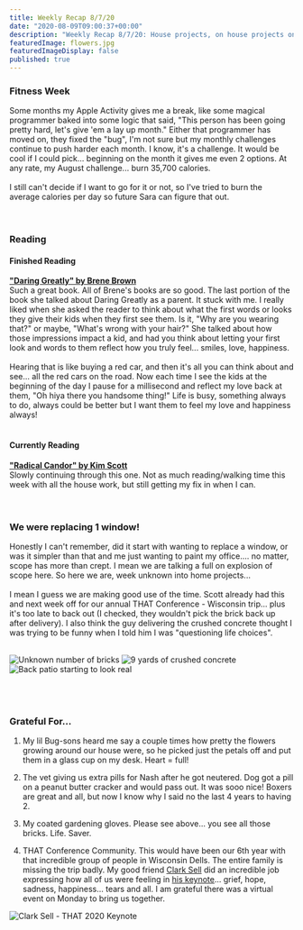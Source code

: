 ```yaml
---
title: Weekly Recap 8/7/20
date: "2020-08-09T09:00:37+00:00"
description: "Weekly Recap 8/7/20: House projects, on house projects on house projects"
featuredImage: flowers.jpg
featuredImageDisplay: false
published: true
---
```


### Fitness Week

Some months my Apple Activity gives me a break, like some magical programmer baked into some logic that said, "This person has been going pretty hard, let's give 'em a lay up month." Either that programmer has moved on, they fixed the "bug", I'm not sure but my monthly challenges continue to push harder each month. I know, it's a challenge. It would be cool if I could pick... beginning on the month it gives me even 2 options. At any rate, my August challenge... burn 35,700 calories.
<br/>
<br/>
I still can't decide if I want to go for it or not, so I've tried to burn the average calories per day so future Sara can figure that out.
<br/>
<br/>
<br/>

### Reading

#### Finished Reading

<a href="https://www.amazon.com/Daring-Greatly-Courage-Vulnerable-Transforms/dp/1592408419" target="_blank" rel="noopener">**"Daring Greatly" by Brene Brown**</a><br/>
Such a great book. All of Brene's books are so good. The last portion of the book she talked about Daring Greatly as a parent. It stuck with me. I really liked when she asked the reader to think about what the first words or looks they give their kids when they first see them. Is it, "Why are you wearing that?" or maybe, "What's wrong with your hair?" She talked about how those impressions impact a kid, and had you think about letting your first look and words to them reflect how you truly feel... smiles, love, happiness.
<br />
<br />
Hearing that is like buying a red car, and then it's all you can think about and see... all the red cars on the road. Now each time I see the kids at the beginning of the day I pause for a millisecond and reflect my love back at them, "Oh hiya there you handsome thing!" Life is busy, something always to do, always could be better but I want them to feel my love and happiness always!
<br />
<br />

#### Currently Reading

<a href="https://www.radicalcandor.com/" target="_blank" rel="noopener">**"Radical Candor" by Kim Scott**</a><br/>Slowly continuing through this one. Not as much reading/walking time this week with all the house work, but still getting my fix in when I can.
<br />
<br />
<br />

### We were replacing 1 window!

Honestly I can't remember, did it start with wanting to replace a window, or was it simpler than that and me just wanting to paint my office.... no matter, scope has more than crept. I mean we are talking a full on explosion of scope here. So here we are, week unknown into home projects...
<br />
<br />
I mean I guess we are making good use of the time. Scott already had this and next week off for our annual THAT Conference - Wisconsin trip... plus it's too late to back out (I checked, they wouldn't pick the brick back up after delivery). I also think the guy delivering the crushed concrete thought I was trying to be funny when I told him I was "questioning life choices".
<br />
<br />

<div id="photos">
  <img src='./driveway-bricks.jpg' alt='Unknown number of bricks'/>
  <img src='./driveway-rock.jpg' alt='9 yards of crushed concrete' />
  <img src='./patio-progress.jpg' alt='Back patio starting to look real' />
</div>
<br />
<br />
<br />

### Grateful For...

1. My lil Bug-sons heard me say a couple times how pretty the flowers growing around our house were, so he picked just the petals off and put them in a glass cup on my desk. Heart = full!

2. The vet giving us extra pills for Nash after he got neutered. Dog got a pill on a peanut butter cracker and would pass out. It was sooo nice! Boxers are great and all, but now I know why I said no the last 4 years to having 2.

3. My coated gardening gloves. Please see above... you see all those bricks. Life. Saver.

4. THAT Conference Community. This would have been our 6th year with that incredible group of people in Wisconsin Dells. The entire family is missing the trip badly. My good friend <a href="https://twitter.com/csell5" target="_blank" rel="noopener">Clark Sell</a> did an incredible job expressing how all of us were feeling in <a href="https://www.youtube.com/watch?v=gwFbwzKHtiw" target="_blank" rel="noopener">his keynote</a>... grief, hope, sadness, happiness... tears and all. I am grateful there was a virtual event on Monday to bring us together.

<div class="photo"><img src='./that-2020-keynote.jpg' alt='Clark Sell - THAT 2020 Keynote'/></div>
<br />
<br />
<br />
